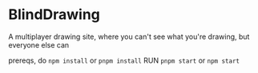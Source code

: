 # BlindDrawing
A multiplayer drawing site, where you can't see what you're drawing, but everyone else can

prereqs, do `npm install` or `pnpm install`
RUN `pnpm start` or `npm start`